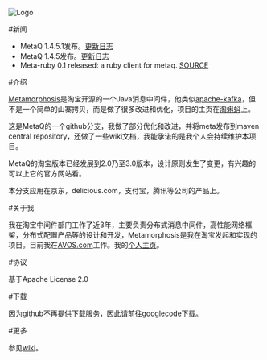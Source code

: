 ![Logo](http://photo.yupoo.com/killme2008/CLRQoBA9/medish.jpg)

#新闻
* MetaQ 1.4.5.1发布。[更新日志](https://github.com/killme2008/Metamorphosis/wiki/ReleaseNotes)
* MetaQ 1.4.5发布。[更新日志](https://github.com/killme2008/Metamorphosis/wiki/ReleaseNotes)
* Meta-ruby 0.1 released: a ruby client for metaq. [SOURCE](https://github.com/killme2008/Metamorphosis/tree/master/contrib/ruby/meta-ruby)

#介绍

[Metamorphosis](http://metaq.taobao.org/)是淘宝开源的一个Java消息中间件，他类似[apache-kafka](http://incubator.apache.org/kafka/)，但不是一个简单的山寨拷贝，而是做了很多改进和优化，项目的主页在[淘蝌蚪](http://metaq.taobao.org/)上。

这是MetaQ的一个github分支，我做了部分优化和改进，并将meta发布到maven central repository，还做了一些wiki文档，我能承诺的是我个人会持续维护本项目。

MetaQ的淘宝版本已经发展到2.0乃至3.0版本，设计原则发生了变更，有兴趣的可以上它的官方网站看。

本分支应用在京东，delicious.com，支付宝，腾讯等公司的产品上。

#关于我

我在淘宝中间件部门工作了近3年，主要负责分布式消息中间件，高性能网络框架，分布式配置产品等的设计和开发，Metamorphosis是我在淘宝发起和实现的项目。目前我在[AVOS.com](http://www.avos.com)工作。我的[个人主页](http://fnil.net/)。

#协议

基于Apache License 2.0

#下载

因为github不再提供下载服务，因此请前往[googlecode](http://code.google.com/p/meta-queue/downloads/list)下载。

#更多

参见[wiki](https://github.com/killme2008/Metamorphosis/wiki)。
